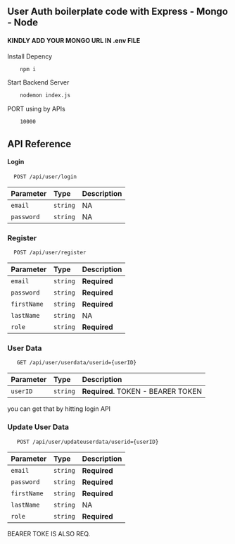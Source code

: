 ## User Auth boilerplate code with Express - Mongo - Node

#### KINDLY ADD YOUR MONGO URL IN .env FILE

Install Depency

```bash
    npm i
```

Start Backend Server

```bash
    nodemon index.js
```

PORT using by APIs

```bash
    10000
```

## API Reference

#### Login

```http
  POST /api/user/login
```

| Parameter  | Type     | Description |
| :--------- | :------- | :---------- |
| `email`    | `string` | NA          |
| `password` | `string` | NA          |

### Register

```http
  POST /api/user/register
```

| Parameter   | Type     | Description  |
| :---------- | :------- | :----------- |
| `email`     | `string` | **Required** |
| `password`  | `string` | **Required** |
| `firstName` | `string` | **Required** |
| `lastName`  | `string` | NA           |
| `role`      | `string` | **Required** |

### User Data

```http
   GET /api/user/userdata/userid={userID}
```

| Parameter | Type     | Description                        |
| :-------- | :------- | :--------------------------------- |
| `userID`  | `string` | **Required**. TOKEN - BEARER TOKEN |

you can get that by hitting login API

### Update User Data

```http
   POST /api/user/updateuserdata/userid={userID}
```

| Parameter   | Type     | Description  |
| :---------- | :------- | :----------- |
| `email`     | `string` | **Required** |
| `password`  | `string` | **Required** |
| `firstName` | `string` | **Required** |
| `lastName`  | `string` | NA           |
| `role`      | `string` | **Required** |

BEARER TOKE IS ALSO REQ.
